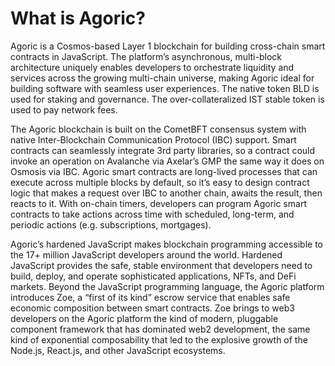 # What is Agoric?

Agoric is a Cosmos-based Layer 1 blockchain for building cross-chain
smart contracts in JavaScript. The platform’s asynchronous,
multi-block architecture uniquely enables developers to orchestrate
liquidity and services across the growing multi-chain universe, making
Agoric ideal for building software with seamless user experiences. The
native token BLD is used for staking and governance. The
over-collateralized IST stable token is used to pay network fees.

The Agoric blockchain is built on the CometBFT consensus system with
native Inter-Blockchain Communication Protocol (IBC) support. Smart
contracts can seamlessly integrate 3rd party libraries, so a contract
could invoke an operation on Avalanche via Axelar’s GMP the same way
it does on Osmosis via IBC. Agoric smart contracts are long-lived
processes that can execute across multiple blocks by default, so it’s
easy to design contract logic that makes a request over IBC to another
chain, awaits the result, then reacts to it. With on-chain timers,
developers can program Agoric smart contracts to take actions across
time with scheduled, long-term, and periodic actions
(e.g. subscriptions, mortgages).

Agoric’s hardened JavaScript makes blockchain programming accessible
to the 17+ million JavaScript developers around the world. Hardened
JavaScript provides the safe, stable environment that developers need
to build, deploy, and operate sophisticated applications, NFTs, and
DeFi markets. Beyond the JavaScript programming language, the Agoric
platform introduces Zoe, a “first of its kind” escrow service that
enables safe economic composition between smart contracts. Zoe brings
to web3 developers on the Agoric platform the kind of modern,
pluggable component framework that has dominated web2 development, the
same kind of exponential composability that led to the explosive
growth of the Node.js, React.js, and other JavaScript ecosystems.
